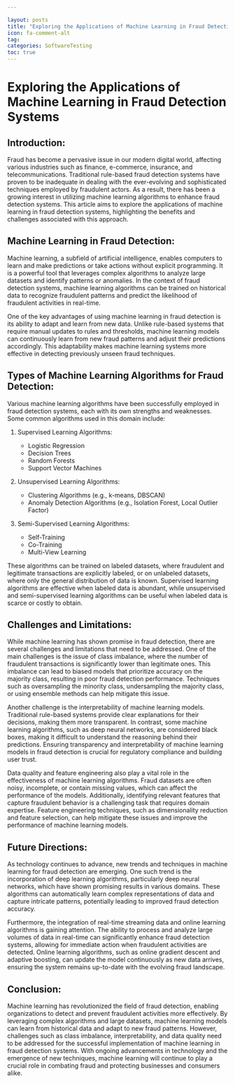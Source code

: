 ```yaml
---

layout: posts
title: "Exploring the Applications of Machine Learning in Fraud Detection Systems"
icon: fa-comment-alt
tag:      
categories: SoftwareTesting
toc: true
---
```




# Exploring the Applications of Machine Learning in Fraud Detection Systems

## Introduction:

Fraud has become a pervasive issue in our modern digital world, affecting various industries such as finance, e-commerce, insurance, and telecommunications. Traditional rule-based fraud detection systems have proven to be inadequate in dealing with the ever-evolving and sophisticated techniques employed by fraudulent actors. As a result, there has been a growing interest in utilizing machine learning algorithms to enhance fraud detection systems. This article aims to explore the applications of machine learning in fraud detection systems, highlighting the benefits and challenges associated with this approach.

## Machine Learning in Fraud Detection:

Machine learning, a subfield of artificial intelligence, enables computers to learn and make predictions or take actions without explicit programming. It is a powerful tool that leverages complex algorithms to analyze large datasets and identify patterns or anomalies. In the context of fraud detection systems, machine learning algorithms can be trained on historical data to recognize fraudulent patterns and predict the likelihood of fraudulent activities in real-time.

One of the key advantages of using machine learning in fraud detection is its ability to adapt and learn from new data. Unlike rule-based systems that require manual updates to rules and thresholds, machine learning models can continuously learn from new fraud patterns and adjust their predictions accordingly. This adaptability makes machine learning systems more effective in detecting previously unseen fraud techniques.

## Types of Machine Learning Algorithms for Fraud Detection:

Various machine learning algorithms have been successfully employed in fraud detection systems, each with its own strengths and weaknesses. Some common algorithms used in this domain include:

1. Supervised Learning Algorithms:
   - Logistic Regression
   - Decision Trees
   - Random Forests
   - Support Vector Machines

2. Unsupervised Learning Algorithms:
   - Clustering Algorithms (e.g., k-means, DBSCAN)
   - Anomaly Detection Algorithms (e.g., Isolation Forest, Local Outlier Factor)

3. Semi-Supervised Learning Algorithms:
   - Self-Training
   - Co-Training
   - Multi-View Learning

These algorithms can be trained on labeled datasets, where fraudulent and legitimate transactions are explicitly labeled, or on unlabeled datasets, where only the general distribution of data is known. Supervised learning algorithms are effective when labeled data is abundant, while unsupervised and semi-supervised learning algorithms can be useful when labeled data is scarce or costly to obtain.

## Challenges and Limitations:

While machine learning has shown promise in fraud detection, there are several challenges and limitations that need to be addressed. One of the main challenges is the issue of class imbalance, where the number of fraudulent transactions is significantly lower than legitimate ones. This imbalance can lead to biased models that prioritize accuracy on the majority class, resulting in poor fraud detection performance. Techniques such as oversampling the minority class, undersampling the majority class, or using ensemble methods can help mitigate this issue.

Another challenge is the interpretability of machine learning models. Traditional rule-based systems provide clear explanations for their decisions, making them more transparent. In contrast, some machine learning algorithms, such as deep neural networks, are considered black boxes, making it difficult to understand the reasoning behind their predictions. Ensuring transparency and interpretability of machine learning models in fraud detection is crucial for regulatory compliance and building user trust.

Data quality and feature engineering also play a vital role in the effectiveness of machine learning algorithms. Fraud datasets are often noisy, incomplete, or contain missing values, which can affect the performance of the models. Additionally, identifying relevant features that capture fraudulent behavior is a challenging task that requires domain expertise. Feature engineering techniques, such as dimensionality reduction and feature selection, can help mitigate these issues and improve the performance of machine learning models.

## Future Directions:

As technology continues to advance, new trends and techniques in machine learning for fraud detection are emerging. One such trend is the incorporation of deep learning algorithms, particularly deep neural networks, which have shown promising results in various domains. These algorithms can automatically learn complex representations of data and capture intricate patterns, potentially leading to improved fraud detection accuracy.

Furthermore, the integration of real-time streaming data and online learning algorithms is gaining attention. The ability to process and analyze large volumes of data in real-time can significantly enhance fraud detection systems, allowing for immediate action when fraudulent activities are detected. Online learning algorithms, such as online gradient descent and adaptive boosting, can update the model continuously as new data arrives, ensuring the system remains up-to-date with the evolving fraud landscape.

## Conclusion:

Machine learning has revolutionized the field of fraud detection, enabling organizations to detect and prevent fraudulent activities more effectively. By leveraging complex algorithms and large datasets, machine learning models can learn from historical data and adapt to new fraud patterns. However, challenges such as class imbalance, interpretability, and data quality need to be addressed for the successful implementation of machine learning in fraud detection systems. With ongoing advancements in technology and the emergence of new techniques, machine learning will continue to play a crucial role in combating fraud and protecting businesses and consumers alike.